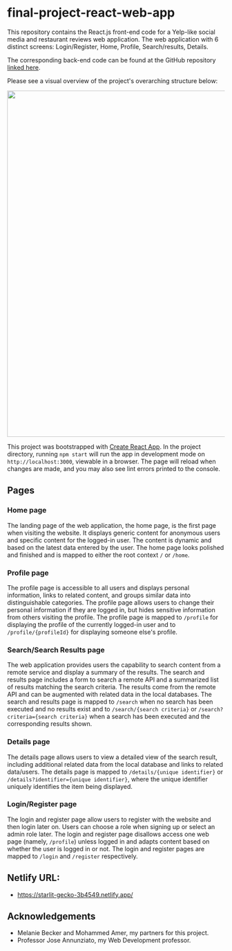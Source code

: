 # final-project-react-web-app

This repository contains the React.js front-end code for a Yelp-like social media and restaurant reviews web application. The web application with 6 distinct screens: Login/Register, Home, Profile, Search/results, Details.

The corresponding back-end code can be found at the GitHub repository [linked here](https://github.com/alex-w-99/final-project-node-server-app/).

Please see a visual overview of the project's overarching structure below:

<p align="center">
  <img src="https://github.com/alex-w-99/final-project-react-web-app/blob/main/public/images/Overarching_Project_Structure.png" width="800">
</p>

This project was bootstrapped with [Create React App](https://github.com/facebook/create-react-app). In the project directory, running `npm start` will run the app in development mode on `http://localhost:3000`, viewable in a browser. The page will reload when changes are made, and you may also see lint errors printed to the console.

## Pages

### Home page
The landing page of the web application, the home page, is the first page when visiting the website. It displays generic content for anonymous users and specific content for the logged-in user. The content is dynamic and based on the latest data entered by the user. The home page looks polished and finished and is mapped to either the root context `/` or `/home`.

### Profile page
The profile page is accessible to all users and displays personal information, links to related content, and groups similar data into distinguishable categories. The profile page allows users to change their personal information if they are logged in, but hides sensitive information from others visiting the profile. The profile page is mapped to `/profile` for displaying the profile of the currently logged-in user and to `/profile/{profileId}` for displaying someone else's profile.

### Search/Search Results page
The web application provides users the capability to search content from a remote service and display a summary of the results. The search and results page includes a form to search a remote API and a summarized list of results matching the search criteria. The results come from the remote API and can be augmented with related data in the local databases. The search and results page is mapped to `/search` when no search has been executed and no results exist and to `/search/{search criteria}` or `/search?criteria={search criteria}` when a search has been executed and the corresponding results shown.

### Details page
The details page allows users to view a detailed view of the search result, including additional related data from the local database and links to related data/users. The details page is mapped to `/details/{unique identifier}` or `/details?identifier={unique identifier}`, where the unique identifier uniquely identifies the item being displayed.

### Login/Register page
The login and register page allow users to register with the website and then login later on. Users can choose a role when signing up or select an admin role later. The login and register page disallows access one web page (namely, `/profile`) unless logged in and adapts content based on whether the user is logged in or not. The login and register pages are mapped to `/login` and `/register` respectively.

## Netlify URL:
- https://starlit-gecko-3b4549.netlify.app/

## Acknowledgements

- Melanie Becker and Mohammed Amer, my partners for this project.
- Professor Jose Annunziato, my Web Development professor.
